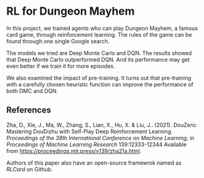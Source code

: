 # RL for Dungeon Mayhem

In this project, we trained agents who can play Dungeon Mayhem, a famous card game, through reinforcement learning. The rules of the game can be found through one single Google search.

The models we tried are Deep Monte Carlo and DQN. The results showed that Deep Monte Carlo outperformed DQN. And its performance may get even better if we train it for more episodes.

We also examined the impact of pre-training. It turns out that pre-training with a carefully chosen heuristic function can improve the performance of both DMC and DQN.

## References

Zha, D., Xie, J., Ma, W., Zhang, S., Lian, X., Hu, X. &amp; Liu, J.. (2021). DouZero: Mastering DouDizhu with Self-Play Deep Reinforcement Learning. <i>Proceedings of the 38th International Conference on Machine Learning</i>, in <i>Proceedings of Machine Learning Research</i> 139:12333-12344 Available from https://proceedings.mlr.press/v139/zha21a.html.



Authors of this paper also have an open-source framewrok named as *RLCard* on Github.
